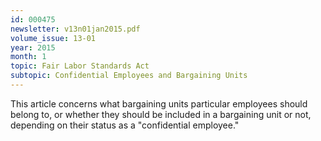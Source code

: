 ```yaml
---
id: 000475
newsletter: v13n01jan2015.pdf
volume_issue: 13-01
year: 2015
month: 1
topic: Fair Labor Standards Act
subtopic: Confidential Employees and Bargaining Units
---
```


This article concerns what bargaining units particular employees should belong to, or whether they should be included in a bargaining unit or not, depending on their status as a "confidential employee."